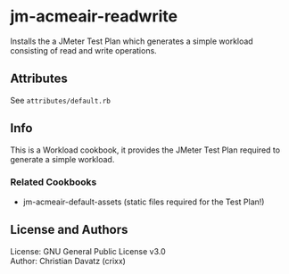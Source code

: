 # jm-acmeair-readwrite

Installs the a JMeter Test Plan which generates a simple workload consisting of read and write operations. 

## Attributes
See `attributes/default.rb`

## Info
This is a Workload cookbook, it provides the JMeter Test Plan required to generate a simple workload. 

### Related Cookbooks
- jm-acmeair-default-assets (static files required for the Test Plan!)

## License and Authors
License: GNU General Public License v3.0  
Author: Christian Davatz (crixx)